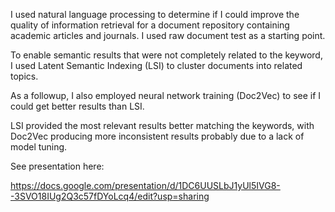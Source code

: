 I used natural language processing to determine if I could improve the quality of information retrieval for a document repository containing academic articles and journals.  I used raw document test as a starting point.

To enable semantic results that were not completely related to the keyword, I used Latent Semantic Indexing (LSI) to cluster documents into related topics.

As a followup, I also employed neural network training (Doc2Vec) to see if I could get better results than LSI.

LSI provided the most relevant results better matching the keywords, with Doc2Vec producing more inconsistent results probably due to a lack of model tuning.

See presentation here:

https://docs.google.com/presentation/d/1DC6UUSLbJ1yUl5IVG8--3SVO18IUg2Q3c57fDYoLcq4/edit?usp=sharing   
